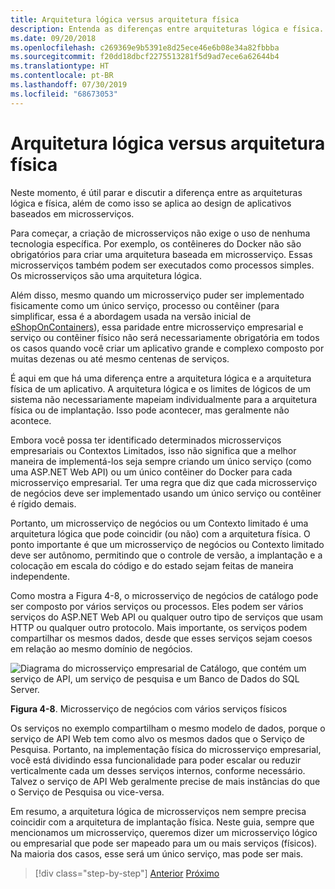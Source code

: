 ```yaml
---
title: Arquitetura lógica versus arquitetura física
description: Entenda as diferenças entre arquiteturas lógica e física.
ms.date: 09/20/2018
ms.openlocfilehash: c269369e9b5391e8d25ece46e6b08e34a82fbbba
ms.sourcegitcommit: f20dd18dbcf2275513281f5d9ad7ece6a62644b4
ms.translationtype: HT
ms.contentlocale: pt-BR
ms.lasthandoff: 07/30/2019
ms.locfileid: "68673053"
---
```

# <a name="logical-architecture-versus-physical-architecture"></a>Arquitetura lógica versus arquitetura física

Neste momento, é útil parar e discutir a diferença entre as arquiteturas lógica e física, além de como isso se aplica ao design de aplicativos baseados em microsserviços.

Para começar, a criação de microsserviços não exige o uso de nenhuma tecnologia específica. Por exemplo, os contêineres do Docker não são obrigatórios para criar uma arquitetura baseada em microsserviço. Essas microsserviços também podem ser executados como processos simples. Os microsserviços são uma arquitetura lógica.

Além disso, mesmo quando um microsserviço puder ser implementado fisicamente como um único serviço, processo ou contêiner (para simplificar, essa é a abordagem usada na versão inicial de [eShopOnContainers](https://aka.ms/MicroservicesArchitecture)), essa paridade entre microsserviço empresarial e serviço ou contêiner físico não será necessariamente obrigatória em todos os casos quando você criar um aplicativo grande e complexo composto por muitas dezenas ou até mesmo centenas de serviços.

É aqui em que há uma diferença entre a arquitetura lógica e a arquitetura física de um aplicativo. A arquitetura lógica e os limites de lógicos de um sistema não necessariamente mapeiam individualmente para a arquitetura física ou de implantação. Isso pode acontecer, mas geralmente não acontece.

Embora você possa ter identificado determinados microsserviços empresariais ou Contextos Limitados, isso não significa que a melhor maneira de implementá-los seja sempre criando um único serviço (como uma ASP.NET Web API) ou um único contêiner do Docker para cada microsserviço empresarial. Ter uma regra que diz que cada microsserviço de negócios deve ser implementado usando um único serviço ou contêiner é rígido demais.

Portanto, um microsserviço de negócios ou um Contexto limitado é uma arquitetura lógica que pode coincidir (ou não) com a arquitetura física. O ponto importante é que um microsserviço de negócios ou Contexto limitado deve ser autônomo, permitindo que o controle de versão, a implantação e a colocação em escala do código e do estado sejam feitas de maneira independente.

Como mostra a Figura 4-8, o microsserviço de negócios de catálogo pode ser composto por vários serviços ou processos. Eles podem ser vários serviços do ASP.NET Web API ou qualquer outro tipo de serviços que usam HTTP ou qualquer outro protocolo. Mais importante, os serviços podem compartilhar os mesmos dados, desde que esses serviços sejam coesos em relação ao mesmo domínio de negócios.

![Diagrama do microsserviço empresarial de Catálogo, que contém um serviço de API, um serviço de pesquisa e um Banco de Dados do SQL Server.](./media/image8.png)

**Figura 4-8**. Microsserviço de negócios com vários serviços físicos

Os serviços no exemplo compartilham o mesmo modelo de dados, porque o serviço de API Web tem como alvo os mesmos dados que o Serviço de Pesquisa. Portanto, na implementação física do microsserviço empresarial, você está dividindo essa funcionalidade para poder escalar ou reduzir verticalmente cada um desses serviços internos, conforme necessário. Talvez o serviço de API Web geralmente precise de mais instâncias do que o Serviço de Pesquisa ou vice-versa.

Em resumo, a arquitetura lógica de microsserviços nem sempre precisa coincidir com a arquitetura de implantação física. Neste guia, sempre que mencionamos um microsserviço, queremos dizer um microsserviço lógico ou empresarial que pode ser mapeado para um ou mais serviços (físicos). Na maioria dos casos, esse será um único serviço, mas pode ser mais.

>[!div class="step-by-step"]
>[Anterior](data-sovereignty-per-microservice.md)
>[Próximo](distributed-data-management.md)
